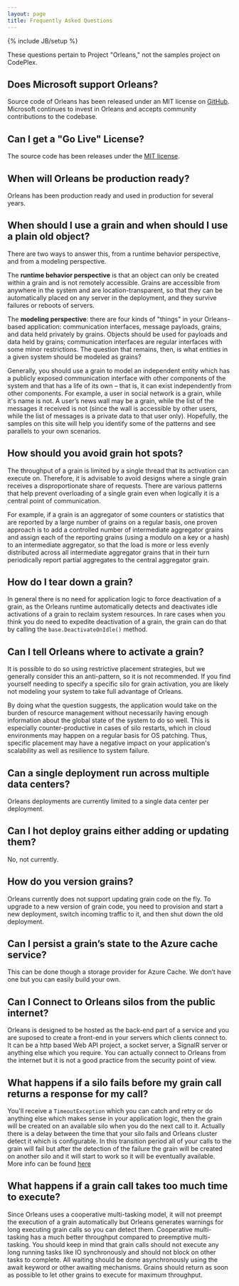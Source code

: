 ```yaml
---
layout: page
title: Frequently Asked Questions
---
```

{% include JB/setup %}

These questions pertain to Project "Orleans," not the samples project on CodePlex.

## Does Microsoft support Orleans?

Source code of Orleans has been released under an MIT license on [GitHub](https://github.com/dotnet/orleans). Microsoft continues to invest in Orleans and accepts community contributions to the codebase.

## Can I get a "Go Live" License?

The source code has been releases under the [MIT license](https://github.com/dotnet/orleans/blob/master/LICENSE).

## When will Orleans be production ready?

Orleans has been production ready and used in production for several years. 
 
## When should I use a grain and when should I use a plain old object?

There are two ways to answer this, from a runtime behavior perspective, and from a modeling perspective.

The **runtime behavior perspective** is that an object can only be created within a grain and is not remotely accessible. Grains are accessible from anywhere in the system and are location-transparent, so that they can be automatically placed on any server in the deployment, and they survive failures or reboots of servers.

The **modeling perspective**: there are four kinds of "things" in your Orleans-based application: communication interfaces, message payloads, grains, and data held privately by grains. Objects should be used for payloads and data held by grains; communication interfaces are regular interfaces with some minor restrictions. The question that remains, then, is what entities in a given system should be modeled as grains?

Generally, you should use a grain to model an independent entity which has a publicly exposed communication interface with other components of the system and that has a life of its own – that is, it can exist independently from other components. For example, a user in social network is a grain, while it's name is not. A user’s news wall may be a grain, while the list of the messages it received is not (since the wall is accessible by other users, while the list of messages is a private data to that user only). Hopefully, the samples on this site will help you identify some of the patterns and see parallels to your own scenarios.

## How should you avoid grain hot spots?

The throughput of a grain is limited by a single thread that its activation can execute on. Therefore, it is advisable to avoid designs where a single grain receives a disproportionate share of requests. There are various patterns that help prevent overloading of a single grain even when logically it is a central point of communication.

For example, if a grain is an aggregator of some counters or statistics that are reported by a large number of grains on a regular basis, one proven approach is to add a controlled number of intermediate aggregator grains and assign each of the reporting grains (using a modulo on a key or a hash) to an intermediate aggregator, so that the load is more or less evenly distributed across all intermediate aggregator grains that in their turn periodically report partial aggregates to the central aggregator grain.

## How do I tear down a grain?

In general there is no need for application logic to force deactivation of a grain, as the Orleans runtime automatically detects and deactivates idle activations of a grain to reclaim system resources. In rare cases when you think you do need to expedite deactivation of a grain, the grain can do that by calling the `base.DeactivateOnIdle()` method. 

## Can I tell Orleans where to activate a grain?

It is possible to do so using restrictive placement strategies, but we generally consider this an anti-pattern, so it is not recommended. If you find yourself needing to specify a specific silo for grain activation, you are likely not modeling your system to take full advantage of Orleans.

By doing what the question suggests, the application would take on the burden of resource management without necessarily having enough information about the global state of the system to do so well. This is especially counter-productive in cases of silo restarts, which in cloud environments may happen on a regular basis for OS patching. Thus, specific placement may have a negative impact on your application's scalability as well as resilience to system failure.

## Can a single deployment run across multiple data centers?

Orleans deployments are currently limited to a single data center per deployment.

## Can I hot deploy grains either adding or updating them?

No, not currently.

## How do you version grains?

Orleans currently does not support updating grain code on the fly. To upgrade to a new version of grain code, you need to provision and start a new deployment, switch incoming traffic to it, and then shut down the old deployment.

## Can I persist a grain’s state to the Azure cache service?

This can be done though a storage provider for Azure Cache. We don’t have one but you can easily build your own.

## Can I Connect to Orleans silos from the public internet?

Orleans is designed to be hosted as the back-end part of a service and you are suposed to create a front-end in your servers which clients connect to. It can be a http based Web API project, a socket server, a SignalR server or anything else which you require. You can actually connect to Orleans from the internet but it is not a good practice from the security point of view.

## What happens if a silo fails before my grain call returns a response for my call?

You'll receive a `TimeoutException` which you can catch and retry or do anything else which makes sense in your application logic, then the grain will be created on an available silo when you do the next call to it. Actually there is a delay between the time that your silo fails and Orleans cluster detect it which is configurable. In this transition period all of your calls to the grain will fail but after the detection of the failure the grain will be created on another silo and it will start to work so it will be eventually available. More info can be found [here](Runtime-Implementation-Details/Cluster-Management)

## What happens if a grain call takes too much time to execute?

Since Orleans uses a cooperative multi-tasking model, it will not preempt the execution of a grain automatically but Orleans generates warnings for long executing grain calls so you can detect them. Cooperative multi-tasking has a much better throughput compared to preemptive multi-tasking. You should keep in mind that grain calls should not execute any long running tasks like IO synchronously and should not block on other tasks to complete. All waiting should be done asynchronously using the await keyword or other awaiting mechanisms. Grains should return as soon as possible to let other grains to execute for maximum throughput.